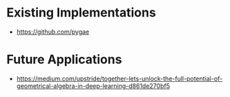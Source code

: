 # Existing Implementations
* https://github.com/pygae

# Future Applications
* https://medium.com/upstride/together-lets-unlock-the-full-potential-of-geometrical-algebra-in-deep-learning-d861de270bf5
